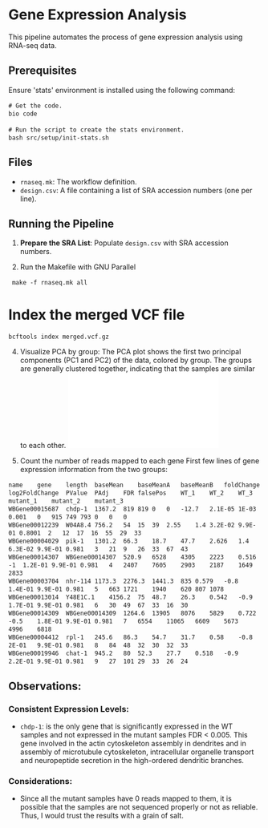 # Gene Expression Analysis

This pipeline automates the process of gene expression analysis using RNA-seq data. 

## Prerequisites
Ensure 'stats' environment is installed using the following command:
```
# Get the code.
bio code

# Run the script to create the stats environment.
bash src/setup/init-stats.sh 
```

## Files
- `rnaseq.mk`: The workflow definition.
- `design.csv`: A file containing a list of SRA accession numbers (one per line).

## Running the Pipeline
1. **Prepare the SRA List**:
   Populate `design.csv` with SRA accession numbers.

2. Run the Makefile with GNU Parallel
```
 make -f rnaseq.mk all
```

# Index the merged VCF file
```
bcftools index merged.vcf.gz
```

4. Visualize PCA by group:
The PCA plot shows the first two principal components (PC1 and PC2) of the data, colored by group. The groups are generally clustered together, indicating that the samples are similar to each other. 
![IGV screenshot](./res/pca_by_group.pdf)

5. Count the number of reads mapped to each gene
First few lines of gene expression information from the two groups:
```
name	gene	length	baseMean	baseMeanA	baseMeanB	foldChange	log2FoldChange	PValue	PAdj	FDR	falsePos	WT_1	WT_2	WT_3	mutant_1	mutant_2	mutant_3
WBGene00015687	chdp-1	1367.2	819	819	0	0	-12.7	2.1E-05	1E-03	0.001	0	915	749	793	0	0	0
WBGene00012239	W04A8.4	756.2	54	15	39	2.55	1.4	3.2E-02	9.9E-01	0.8001	2	12	17	16	55	29	33
WBGene00004029	pik-1	1301.2	66.3	18.7	47.7	2.626	1.4	6.3E-02	9.9E-01	0.981	3	21	9	26	33	67	43
WBGene00014307	WBGene00014307	520.9	6528	4305	2223	0.516	-1	1.2E-01	9.9E-01	0.981	4	2407	7605	2903	2187	1649	2833
WBGene00003704	nhr-114	1173.3	2276.3	1441.3	835	0.579	-0.8	1.4E-01	9.9E-01	0.981	5	663	1721	1940	620	807	1078
WBGene00013014	Y48E1C.1	4156.2	75	48.7	26.3	0.542	-0.9	1.7E-01	9.9E-01	0.981	6	30	49	67	33	16	30
WBGene00014309	WBGene00014309	1264.6	13905	8076	5829	0.722	-0.5	1.8E-01	9.9E-01	0.981	7	6554	11065	6609	5673	4996	6818
WBGene00004412	rpl-1	245.6	86.3	54.7	31.7	0.58	-0.8	2E-01	9.9E-01	0.981	8	84	48	32	30	32	33
WBGene00019946	chat-1	945.2	80	52.3	27.7	0.518	-0.9	2.2E-01	9.9E-01	0.981	9	27	101	29	33	26	24
```

## Observations:
### Consistent Expression Levels:

- `chdp-1`: is the only gene that is significantly expressed in the WT samples and not expressed in the mutant samples FDR < 0.005. This gene involved in the actin cytoskeleton assembly in dendrites and in assembly of microtubule cytoskeleton, intracellular organelle transport and neuropeptide secretion in the high-ordered dendritic branches.

### Considerations:
- Since all the mutant samples have 0 reads mapped to them, it is possible that the samples are not sequenced properly or not as reliable. Thus, I would trust the results with a grain of salt.
